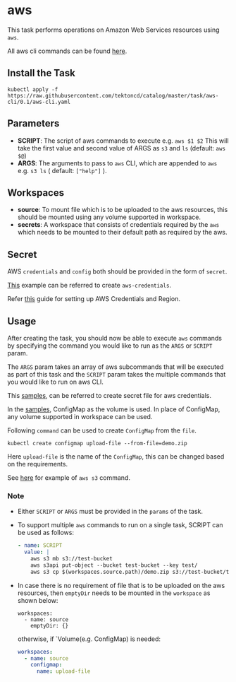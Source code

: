 # aws

This task performs operations on Amazon Web Services resources using `aws`.

All aws cli commands can be found [here](https://docs.aws.amazon.com/cli/latest/reference/).

## Install the Task

```
kubectl apply -f https://raw.githubusercontent.com/tektoncd/catalog/master/task/aws-cli/0.1/aws-cli.yaml
```

## Parameters

- **SCRIPT**: The script of aws commands to execute e.g. `aws $1 $2` This will take
  the first value and second value of ARGS as `s3` and `ls` (default: `aws $@`)
- **ARGS**: The arguments to pass to `aws` CLI, which are appended
  to `aws` e.g. `s3 ls` ( default: `["help"]` ).

## Workspaces

- **source**: To mount file which is to be uploaded to the aws resources,
  this should be mounted using any volume supported in workspace.
- **secrets**: A workspace that consists of credentials required by the `aws` which needs to be mounted to their default path as required by the aws.

## Secret

AWS `credentials` and `config` both should be provided in the form of `secret`.

[This](../0.1/samples/secret.yaml) example can be referred to create `aws-credentials`.

Refer [this](https://docs.aws.amazon.com/sdk-for-java/v1/developer-guide/setup-credentials.html) guide for setting up AWS Credentials and Region.

## Usage

After creating the task, you should now be able to execute `aws` commands by
specifying the command you would like to run as the `ARGS` or `SCRIPT` param.

The `ARGS` param takes an array of aws subcommands that will be executed as
part of this task and the `SCRIPT` param takes the multiple commands that you would like to run on aws CLI.

This [samples](../0.1/samples/secret.yaml), can be referred to create secret file for aws credentials.

In the [samples](../0.1/samples/run.yaml), ConfigMap as the volume is used. In place of ConfigMap, any volume supported in workspace can be used.

Following `command` can be used to create `ConfigMap` from the `file`.

```
kubectl create configmap upload-file --from-file=demo.zip
```

Here `upload-file` is the name of the `ConfigMap`, this can be changed based on the requirements.

See [here](../0.1/samples/run.yaml) for example of `aws s3` command.

### Note

- Either `SCRIPT` or `ARGS` must be provided in the `params` of the task.

- To support multiple `aws` commands to run on a single task, SCRIPT can be used as follows:

  ```yaml
  - name: SCRIPT
    value: |
      aws s3 mb s3://test-bucket
      aws s3api put-object --bucket test-bucket --key test/
      aws s3 cp $(workspaces.source.path)/demo.zip s3://test-bucket/test/demo.zip
  ```

- In case there is no requirement of file that is to be uploaded on the aws resources,
  then `emptyDir` needs to be mounted in the `workspace` as shown below:

  ```
  workspaces:
    - name: source
      emptyDir: {}
  ```

  otherwise, if `Volume(e.g. ConfigMap) is needed:

  ```yaml
  workspaces:
    - name: source
      configmap:
        name: upload-file
  ```
